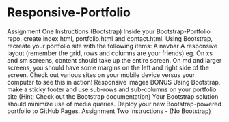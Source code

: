# Responsive-Portfolio
Assignment One Instructions (Bootstrap)   Inside your Bootstrap-Portfolio repo, create index.html, portfolio.html and contact.html. Using Bootstrap, recreate your portfolio site with the following items:    A navbar  A responsive layout (remember the grid, rows and columns are your friends)   eg. On xs and sm screens, content should take up the entire screen. On md and larger screens, you should have some margins on the left and right side of the screen. Check out various sites on your mobile device versus your computer to see this in action!   Responsive images   BONUS    Using Bootstrap, make a sticky footer and use sub-rows and sub-columns on your portfolio site (Hint: Check out the Bootstrap documentation)   Your Bootstrap solution should minimize use of media queries. Deploy your new Bootstrap-powered portfolio to GitHub Pages.    Assignment Two Instructions - (No Bootstrap)
